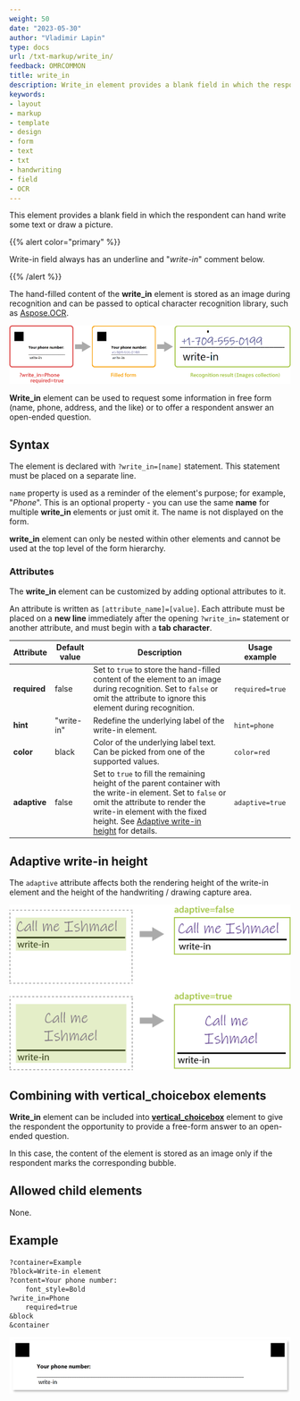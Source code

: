 ```yaml
---
weight: 50
date: "2023-05-30"
author: "Vladimir Lapin"
type: docs
url: /txt-markup/write_in/
feedback: OMRCOMMON
title: write_in
description: Write_in element provides a blank field in which the respondent can hand write some text or draw a picture.
keywords:
- layout
- markup
- template
- design
- form
- text
- txt
- handwriting
- field
- OCR
---
```


This element provides a blank field in which the respondent can hand write some text or draw a picture.

{{% alert color="primary" %}} 

Write-in field always has an underline and "_write-in_" comment below.

{{% /alert %}}

The hand-filled content of the **write_in** element is stored as an image during recognition and can be passed to optical character recognition library, such as [Aspose.OCR](https://products.aspose.app/ocr).

![write_in element](write_in.png)

**Write_in** element can be used to request some information in free form (name, phone, address, and the like) or to offer a respondent answer an open-ended question.

## Syntax

The element is declared with `?write_in=[name]` statement. This statement must be placed on a separate line.

`name` property is used as a reminder of the element's purpose; for example, "_Phone_". This is an optional property - you can use the same **name** for multiple **write_in** elements or just omit it. The name is not displayed on the form.

**write_in** element can only be nested within other elements and cannot be used at the top level of the form hierarchy.

### Attributes

The **write_in** element can be customized by adding optional attributes to it.

An attribute is written as `[attribute_name]=[value]`. Each attribute must be placed on a **new line** immediately after the opening `?write_in=` statement or another attribute, and must begin with a **tab character**.

Attribute | Default value | Description | Usage example
--------- | ------------- | ----------- | -------------
**required** | false | Set to `true` to store the hand-filled content of the element to an image during recognition. Set to `false` or omit the attribute to ignore this element during recognition. | `required=true`
**hint** | "write-in" | Redefine the underlying label of the write-in element. | `hint=phone`
**color** | black | Color of the underlying label text. Can be picked from one of the supported values. | `color=red`
**adaptive** | false | Set to `true` to fill the remaining height of the parent container with the write-in element. Set to `false` or omit the attribute to render the write-in element with the fixed height. See [Adaptive write-in height](#adaptive-write-in-height) for details. | `adaptive=true`

## Adaptive write-in height

The `adaptive` attribute affects both the rendering height of the write-in element and the height of the handwriting / drawing capture area.

![Adaptive write-in height](writein-adaptive.png)

## Combining with vertical_choicebox elements

**Write_in** element can be included into [**vertical_choicebox**](/omr/txt-markup/vertical_choicebox/) element to give the respondent the opportunity to provide a free-form answer to an open-ended question.

In this case, the content of the element is stored as an image only if the respondent marks the corresponding bubble.

## Allowed child elements

None.

## Example

```
?container=Example
?block=Write-in element
?content=Your phone number:
	font_style=Bold
?write_in=Phone
	required=true
&block
&container
```

![write_in element example](write_in-example.png)
